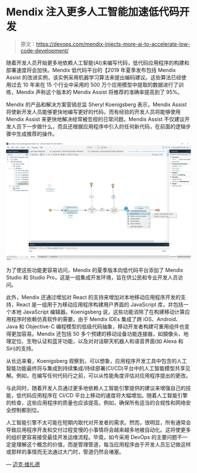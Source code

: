# Mendix 注入更多人工智能加速低代码开发

> 原文：<https://devops.com/mendix-injects-more-ai-to-accelerate-low-code-development/>

随着开发人员开始更多地依赖人工智能(AI)来编写代码，低代码应用程序的构建和部署速度将会加快。Mendix 低代码平台的【2019 年夏季发布包括 Mendix Assist 的改进实例，该实例采用机器学习算法来提出编码建议。这些算法已经使用过去 10 年来在 15 个行业中采用的 500 万个应用模型中提取的数据进行了训练，Mendix 声称这个版本的 Mendix Assist 将推荐的准确率提高到了 95%。

Mendix 的产品和解决方案营销总监 Sheryl Koenigsberg 表示，Mendix Assist 将使新开发人员能够更快地编写更好的代码，而有经验的开发人员将能够使用 Mendix Assist 来更快地解决经常被忽视的日常问题。Mendix Assist 不仅建议开发人员下一步做什么，而且还根据应用程序中引入的任何新代码，在前面的逻辑步骤中生成推荐的操作。

![Mendix](img/7432bff54cd6346baafe1106c976eb56.png)

为了使这些功能更容易访问，Mendix 的夏季版本向低代码平台添加了 Mendix Studio 和 Studio Pro，这是一组集成开发环境，旨在供公民和专业开发人员访问。

此外，Mendix 还通过增加对 React 的支持来增加对本地移动应用程序开发的支持，React 是一组用于为移动应用程序构建用户界面的 JavaScript 库，并包括一个本地 JavaScript 编辑器。Koenigsberg 说，这些功能消除了在构建移动计算应用程序时依赖仿真软件的需要。由于 Mendix IDEs 集成了跨 iOS、Android、Java 和 Objective-C 编程模型的低级代码抽象，移动开发者构建可重用组件也变得更加容易。Mendix 还包括 50 多个预建的移动设备功能连接器，如摄像头、地理定位、生物认证和蓝牙功能，以及对对话聊天机器人和语音界面(如 Alexa 和 Siri)的支持。

从长远来看，Koenigsberg 观察到，可以想象，应用程序开发工具中包含的人工智能功能最终将与集成到持续集成/持续部署(CI/CD)平台中的人工智能模型共享见解。例如，在编写任何代码行之前，可以从性能角度评估对应用程序提出的更改。

与此同时，随着开发人员通过更多地依赖人工智能引擎提供的建议来增强自己的技能，低代码应用程序在 CI/CD 平台上移动的速度将大幅增加。随着人工智能引擎的检查，这些应用程序的质量也应该提高，例如，确保所有适当的合规性和网络安全控制都到位。

人工智能引擎不太可能在短期内取代对开发者的需求。然而，很明显，所有通常会导致应用程序开发和交付过程变慢的小事情将会越来越多地被自动化。这将使更多的组织更容易接受最佳开发运维流程。毕竟，如今采用 DevOps 的主要问题不一定是理解这个概念的价值，而是管理管道，每当应用程序由于开发人员忘记做这样或那样的事情而无法通过大门时，管道仍然会堵塞。

— [迈克·维扎德](https://devops.com/author/mike-vizard/)